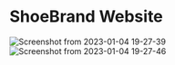 # ShoeBrand Website
![Screenshot from 2023-01-04 19-27-39](https://user-images.githubusercontent.com/86493736/210571658-9c8e2069-57a7-412c-b21d-76bd35e79d42.png)
![Screenshot from 2023-01-04 19-27-46](https://user-images.githubusercontent.com/86493736/210572003-bb879449-cd9d-425a-b16b-2433024dce4a.png)
